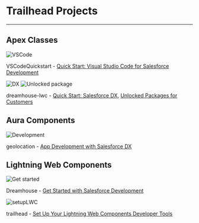 # Trailhead Projects
---

## Apex Classes
![VSCode](https://github.com/user-attachments/assets/7d484a00-8f1a-4c14-91d2-d1479c8ec2fd)

VSCodeQuickstart - [Quick Start: Visual Studio Code for Salesforce Development](https://trailhead.salesforce.com/content/learn/projects/quickstart-vscode-salesforce)

![DX](https://github.com/user-attachments/assets/4d9bea3e-f33a-4117-94cd-3ef9d707da54)   ![Unlocked package](https://github.com/user-attachments/assets/266c0b1f-ab3b-4865-9e0c-c716b608af07)

dreamhouse-lwc - [Quick Start: Salesforce DX](https://trailhead.salesforce.com/es/content/learn/projects/quick-start-salesforce-dx),
                 [Unlocked Packages for Customers](https://trailhead.salesforce.com/es/content/learn/modules/unlocked-packages-for-customers)

## Aura Components
![Development](https://github.com/user-attachments/assets/e56b3127-90b0-46a0-a7ad-ac34e69c7156)

geolocation - [App Development with Salesforce DX](https://trailhead.salesforce.com/es/content/learn/modules/sfdx_app_dev)

## Lightning Web Components

![Get started](https://github.com/user-attachments/assets/282d3cfd-6f39-4aea-a83a-4df60800a366)

Dreamhouse - [Get Started with Salesforce Development](https://trailhead.salesforce.com/content/learn/projects/get-started-with-salesforce-development)

![setupLWC](https://github.com/user-attachments/assets/3bacf34d-97c6-4ce7-99df-abec7b2e0b49)

trailhead - [Set Up Your Lightning Web Components Developer Tools](https://trailhead.salesforce.com/es/content/learn/projects/set-up-your-lightning-web-components-developer-tools)
